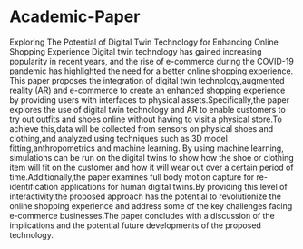# Academic-Paper
Exploring The Potential of Digital Twin Technology for Enhancing Online Shopping Experience
Digital twin technology has gained increasing popularity in recent years, and the rise of e-commerce
during the COVID-19 pandemic has highlighted the need for a better online shopping experience.
This paper proposes the integration of digital twin technology,augmented reality (AR) and
e-commerce to create an enhanced shopping experience by providing users with interfaces to physical
assets.Specifically,the paper explores the use of digital twin technology and AR to enable customers
to try out outfits and shoes online without having to visit a physical store.To achieve this,data will be
collected from sensors on physical shoes and clothing,and analyzed using techniques such as 3D
model fitting,anthropometrics and machine learning. By using machine learning, simulations can be
run on the digital twins to show how the shoe or clothing item will fit on the customer and how it will
wear out over a certain period of time.Additionally,the paper examines full body motion capture for
re-identification applications for human digital twins.By providing this level of interactivity,the
proposed approach has the potential to revolutionize the online shopping experience and address some
of the key challenges facing e-commerce businesses.The paper concludes with a discussion of the
implications and the potential future developments of the proposed technology.
